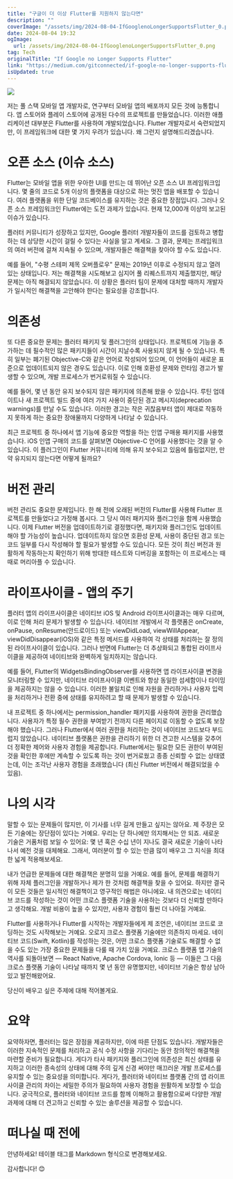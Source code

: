 ```yaml
---
title: "구글이 더 이상 Flutter를 지원하지 않는다면"
description: ""
coverImage: "/assets/img/2024-08-04-IfGooglenoLongerSupportsFlutter_0.png"
date: 2024-08-04 19:32
ogImage:
  url: /assets/img/2024-08-04-IfGooglenoLongerSupportsFlutter_0.png
tag: Tech
originalTitle: "If Google no Longer Supports Flutter"
link: "https://medium.com/gitconnected/if-google-no-longer-supports-flutter-9c5b22ba6a17"
isUpdated: true
---
```


<img src="/assets/img/2024-08-04-IfGooglenoLongerSupportsFlutter_0.png" />

저는 풀 스택 모바일 앱 개발자로, 연구부터 모바일 앱의 배포까지 모든 것에 능통합니다. 앱 스토어와 플레이 스토어에 공개된 다수의 프로젝트를 만들었습니다. 이러한 애플리케이션 대부분은 Flutter를 사용하여 개발되었습니다. Flutter 개발자로서 숙련되었지만, 이 프레임워크에 대한 몇 가지 우려가 있습니다. 왜 그런지 설명해드리겠습니다.

# 오픈 소스 (이슈 소스)

Flutter는 모바일 앱을 위한 우아한 UI를 만드는 데 뛰어난 오픈 소스 UI 프레임워크입니다. 몇 줄의 코드로 5개 이상의 플랫폼을 대상으로 하는 멋진 앱을 배포할 수 있습니다. 여러 플랫폼을 위한 단일 코드베이스를 유지하는 것은 중요한 장점입니다. 그러나 오픈 소스 프레임워크인 Flutter에는 도전 과제가 있습니다. 현재 12,000개 이상의 보고된 이슈가 있습니다.

<!-- seedividend - 사각형 -->

<ins class="adsbygoogle"
     style="display:block"
     data-ad-client="ca-pub-4877378276818686"
     data-ad-slot="1898504329"
     data-ad-format="auto"
     data-full-width-responsive="true"></ins>

<script>
     (adsbygoogle = window.adsbygoogle || []).push({});
</script>

플러터 커뮤니티가 성장하고 있지만, Google 플러터 개발자들이 코드를 검토하고 병합하는 데 상당한 시간이 걸릴 수 있다는 사실을 알고 계세요. 그 결과, 문제는 프레임워크의 여러 버전에 걸쳐 지속될 수 있으며, 개발자들은 해결책을 찾아야 할 수도 있습니다.

예를 들어, "수평 스테퍼 제목 오버플로우" 문제는 2019년 이후로 수정되지 않고 열려 있는 상태입니다. 저는 해결책을 시도해보고 심지어 풀 리퀘스트까지 제출했지만, 해당 문제는 아직 해결되지 않았습니다. 이 상황은 플러터 팀이 문제에 대처할 때까지 개발자가 일시적인 해결책을 고안해야 한다는 필요성을 강조합니다.

# 의존성

또 다른 중요한 문제는 플러터 패키지 및 플러그인의 상태입니다. 프로젝트에 기능을 추가하는 데 필수적인 많은 패키지들이 시간이 지날수록 사용되지 않게 될 수 있습니다. 특히 일부는 폐기된 Objective-C와 같은 언어로 작성되어 있으며, 이 언어들이 새로운 표준으로 업데이트되지 않은 경우도 있습니다. 이로 인해 호환성 문제와 런타임 경고가 발생할 수 있으며, 개발 프로세스가 번거로워질 수 있습니다.

<!-- seedividend - 사각형 -->

<ins class="adsbygoogle"
     style="display:block"
     data-ad-client="ca-pub-4877378276818686"
     data-ad-slot="1898504329"
     data-ad-format="auto"
     data-full-width-responsive="true"></ins>

<script>
     (adsbygoogle = window.adsbygoogle || []).push({});
</script>

예를 들어, 몇 년 동안 유지 보수되지 않은 패키지에 의존해 왔을 수 있습니다. 루틴 업데이트나 새 프로젝트 빌드 중에 여러 가지 사용이 중단된 경고 메시지(deprecation warnings)를 만날 수도 있습니다. 이러한 경고는 작은 귀찮음부터 앱이 제대로 작동하지 못하게 하는 중요한 장애물까지 다양하게 나타날 수 있습니다.

최근 프로젝트 중 하나에서 앱 기능에 중요한 역할을 하는 인앱 구매용 패키지를 사용했습니다. iOS 인앱 구매의 코드를 살펴보면 Objective-C 언어를 사용했다는 것을 알 수 있습니다. 이 플러그인이 Flutter 커뮤니티에 의해 유지 보수되고 있음에 틀림없지만, 만약 유지되지 않는다면 어떻게 될까요?

# 버전 관리

버전 관리도 중요한 문제입니다. 한 해 전에 오래된 버전의 Flutter를 사용해 Flutter 프로젝트를 만들었다고 가정해 봅시다. 그 당시 여러 패키지와 플러그인을 함께 사용했습니다. 이제 Flutter 버전을 업데이트하기로 결정했다면, 패키지와 플러그인도 업데이트해야 할 가능성이 높습니다. 업데이트하지 않으면 호환성 문제, 사용이 중단된 경고 또는 코드 일부를 다시 작성해야 할 필요가 발생할 수도 있습니다. 모든 것이 최신 버전과 원활하게 작동하는지 확인하기 위해 방대한 테스트와 디버깅을 포함하는 이 프로세스는 때때로 머리아플 수 있습니다.

<!-- seedividend - 사각형 -->

<ins class="adsbygoogle"
     style="display:block"
     data-ad-client="ca-pub-4877378276818686"
     data-ad-slot="1898504329"
     data-ad-format="auto"
     data-full-width-responsive="true"></ins>

<script>
     (adsbygoogle = window.adsbygoogle || []).push({});
</script>

# 라이프사이클 - 앱의 주기

플러터 앱의 라이프사이클은 네이티브 iOS 및 Android 라이프사이클과는 매우 다르며, 이로 인해 처리 문제가 발생할 수 있습니다. 네이티브 개발에서 각 플랫폼은 onCreate, onPause, onResume(안드로이드) 또는 viewDidLoad, viewWillAppear, viewDidDisappear(iOS)와 같은 특정 메서드를 사용하여 각 상태를 처리하는 잘 정의된 라이프사이클이 있습니다. 그러나 반면에 Flutter는 더 추상화되고 통합된 라이프사이클을 제공하여 네이티브와 완벽하게 일치하지는 않습니다.

예를 들어, Flutter의 WidgetsBindingObserver를 사용하면 앱 라이프사이클 변경을 모니터링할 수 있지만, 네이티브 라이프사이클 이벤트와 항상 동일한 섬세함이나 타이밍을 제공하지는 않을 수 있습니다. 이러한 불일치로 인해 자원을 관리하거나 사용자 입력을 처리하거나 전환 중에 상태를 유지하려고 할 때 문제가 발생할 수 있습니다.

내 프로젝트 중 하나에서는 permission_handler 패키지를 사용하여 권한을 관리했습니다. 사용자가 특정 필수 권한을 부여받기 전까지 다른 페이지로 이동할 수 없도록 보장해야 했습니다. 그러나 Flutter에서 여러 권한을 처리하는 것이 네이티브 코드보다 부드럽지 않았습니다. 네이티브 플랫폼은 권한을 관리하기 위한 더 견고한 시스템을 갖추어 더 정확한 제어와 사용자 경험을 제공합니다. Flutter에서는 필요한 모든 권한이 부여된 것을 확인한 후에만 계속할 수 있도록 하는 것이 번거로웠고 종종 신뢰할 수 없는 상태였는데, 이는 조각난 사용자 경험을 초래했습니다 (최신 Flutter 버전에서 해결되었을 수 있음).

<!-- seedividend - 사각형 -->

<ins class="adsbygoogle"
     style="display:block"
     data-ad-client="ca-pub-4877378276818686"
     data-ad-slot="1898504329"
     data-ad-format="auto"
     data-full-width-responsive="true"></ins>

<script>
     (adsbygoogle = window.adsbygoogle || []).push({});
</script>

# 나의 시각

말할 수 있는 문제들이 많지만, 이 기사를 너무 길게 만들고 싶지는 않아요. 제 주장은 모든 기술에는 장단점이 있다는 거예요. 우리는 단 하나에만 의지해서는 안 되죠. 새로운 기술은 거품처럼 보일 수 있어요: 몇 년 혹은 수십 년이 지나도 결국 새로운 기술이 나타나서 예전 것을 대체해요. 그래서, 여러분이 할 수 있는 만큼 많이 배우고 그 지식을 최대한 넓게 적용해보세요.

내가 언급한 문제들에 대한 해결책은 분명히 있을 거예요. 예를 들어, 문제를 해결하기 위해 자체 플러그인을 개발하거나 제가 한 것처럼 해결책을 찾을 수 있어요. 하지만 결국 이 모든 것들은 일시적인 해결책이고 영구적인 해법은 아니에요. 내 의견으로는 네이티브 코드를 작성하는 것이 어떤 크로스 플랫폼 기술을 사용하는 것보다 더 신뢰할 만하다고 생각해요. 개발 비용이 높을 수 있지만, 사용자 경험이 훨씬 더 나아질 거예요.

Flutter를 사용하거나 Flutter를 시작하는 개발자들에게 제 조언은, 네이티브 코드로 코딩하는 것도 시작해보는 거예요. 오로지 크로스 플랫폼 기술에만 의존하지 마세요. 네이티브 코드(Swift, Kotlin)를 작성하는 것은, 어떤 크로스 플랫폼 기술로도 해결할 수 없을 수도 있는 가장 중요한 문제들을 다룰 때 가치 있을 거예요. 크로스 플랫폼 앱 기술의 역사를 되돌아보면 — React Native, Apache Cordova, Ionic 등 — 이들은 그 다음 크로스 플랫폼 기술이 나타날 때까지 몇 년 동안 유명했지만, 네이티브 기술은 항상 남아있고 발전해왔어요.

<!-- seedividend - 사각형 -->

<ins class="adsbygoogle"
     style="display:block"
     data-ad-client="ca-pub-4877378276818686"
     data-ad-slot="1898504329"
     data-ad-format="auto"
     data-full-width-responsive="true"></ins>

<script>
     (adsbygoogle = window.adsbygoogle || []).push({});
</script>

당신이 배우고 싶은 주제에 대해 적어볼게요.

# 요약

요약하자면, 플러터는 많은 장점을 제공하지만, 이에 따른 단점도 있습니다. 개발자들은 이러한 지속적인 문제를 처리하고 공식 수정 사항을 기다리는 동안 창의적인 해결책을 마련할 준비가 필요합니다. 게다가 타사 패키지와 플러그인에 의존성은 최신 상태를 유지하고 이러한 종속성의 상태에 대해 주의 깊게 신경 써야만 매끄러운 개발 프로세스를 유지할 수 있는 중요성을 의미합니다. 게다가, 플러터와 네이티브 플랫폼 간의 앱 라이프사이클 관리의 차이는 세밀한 주의가 필요하여 사용자 경험을 원활하게 보장할 수 있습니다. 궁극적으로, 플러터와 네이티브 코드를 함께 이해하고 활용함으로써 다양한 개발 과제에 대해 더 견고하고 신뢰할 수 있는 솔루션을 제공할 수 있습니다.

# 떠나실 때 전에

<!-- seedividend - 사각형 -->

<ins class="adsbygoogle"
     style="display:block"
     data-ad-client="ca-pub-4877378276818686"
     data-ad-slot="1898504329"
     data-ad-format="auto"
     data-full-width-responsive="true"></ins>

<script>
     (adsbygoogle = window.adsbygoogle || []).push({});
</script>

안녕하세요! 테이블 태그를 Markdown 형식으로 변경해보세요.

감사합니다! 😊
